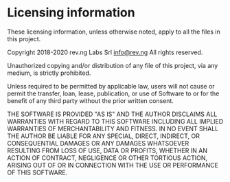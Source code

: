 
# Licensing information

These licensing information, unless otherwise noted, apply to all the files in this project.

Copyright 2018-2020 rev.ng Labs Srl <info@rev.ng>
All rights reserved.

Unauthorized copying and/or distribution of any file of this project, via any medium, is strictly prohibited.

Unless required to be permitted by applicable law, users will not cause or permit the transfer, loan, lease, publication, or use of Software to or for the benefit of any third party without the prior written consent.

THE SOFTWARE IS PROVIDED "AS IS" AND THE AUTHOR DISCLAIMS ALL WARRANTIES WITH REGARD TO THIS SOFTWARE INCLUDING ALL IMPLIED WARRANTIES OF MERCHANTABILITY AND FITNESS. IN NO EVENT SHALL THE AUTHOR BE LIABLE FOR ANY SPECIAL, DIRECT, INDIRECT, OR CONSEQUENTIAL DAMAGES OR ANY DAMAGES WHATSOEVER RESULTING FROM LOSS OF USE, DATA OR PROFITS, WHETHER IN AN ACTION OF CONTRACT, NEGLIGENCE OR OTHER TORTIOUS ACTION, ARISING OUT OF OR IN CONNECTION WITH THE USE OR PERFORMANCE OF THIS SOFTWARE.
